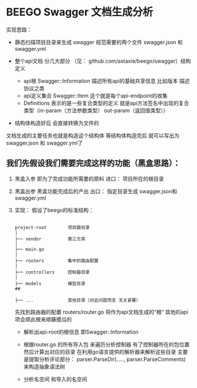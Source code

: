 BEEGO Swagger 文档生成分析
=============

实现思路：

- 静态扫描项目目录来生成 swagger 规范需要的两个文件 swagger.json 和 swagger.yml

- 整个api文档 分几大部分 （见： github.com/astaxie/beego/swagger）结构定义
    -  api根 Swagger::Information 描述所有api的基础共享信息  比如版本 描述 协议之类
	-  api定义集合 Swagger::Item 这个就是每个api-endpoint的收集 
	-  Definitions 表示的是一些复合类型的定义 就是api方法签名中出现的复合类型（in-param（方法参数类型） out-param（返回值类型））
	
- 结构体构造好后 会直接转换为文件的

文档生成的主要任务也就是构造这个结构体 等结构体构造完后 就可以写出为swagger.json 和 swagger.yml了

## 我们先假设我们需要完成这样的功能（黑盒思路）：

1. 黑盒入参 即为了完成功能所需要的原料 进口：
	项目所在的根目录
2. 黑盒出参 黑盒功能完成后的产出	出口：
	指定目录生成 swagger.json和swagger.yml

3. 实现：
	假设了beego的标准结构：
	~~~
	
	project-root        项目跟目录
	|
	├── vendor          第三方库
	|
	├── main.go
	|             
	├── routers     	集中的路由配置
	| 
	├── controllers     控制器目录
	|
	├── models     		模型目录 
	##            
	
	├── ...             其他目录（对此问题而言 无关紧要）
	
	~~~
	
	先找到路由器的配置 routers/router.go 将作为api文档生成的“根”  其他的api项会顺此根来顺藤摸瓜的
	-  解析出api-root的根信息 即Swagger::Information 
	-  根据router.go 的所有导入包 来遍历分析控制器
		有了控制器所在的包位置 然后计算出对应的目录 在利用go语言提供的解析器来解析这些目录 主要是提取分析评论部分：
	    parser.ParseDir(....., parser.ParseComments)
		来构造抽象语法树
		
	-  分析名空间 和导入的名空间
		
	